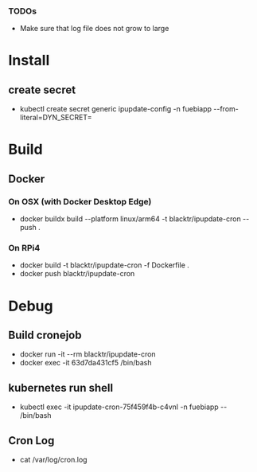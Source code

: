 ### TODOs
- Make sure that log file does not grow to large

# Install
## create secret
- kubectl create secret generic ipupdate-config -n fuebiapp --from-literal=DYN_SECRET=<YOURSECRET>

# Build
## Docker
### On OSX (with Docker Desktop Edge)
- docker buildx build --platform linux/arm64 -t blacktr/ipupdate-cron --push .

### On RPi4
- docker build -t blacktr/ipupdate-cron -f Dockerfile .
- docker push blacktr/ipupdate-cron

# Debug
## Build cronejob
- docker run -it --rm blacktr/ipupdate-cron
- docker exec -it 63d7da431cf5 /bin/bash

##  kubernetes run shell
- kubectl exec -it ipupdate-cron-75f459f4b-c4vnl -n fuebiapp -- /bin/bash

## Cron Log
- cat /var/log/cron.log  
